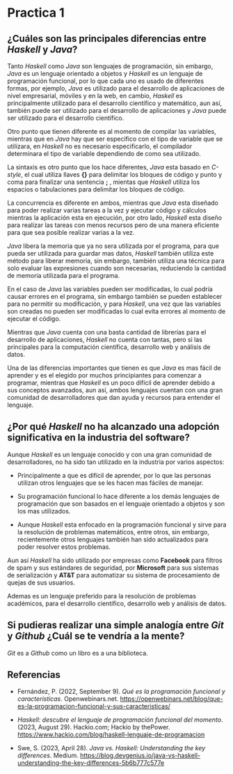 # **Practica 1**

## ¿Cuáles son las principales diferencias entre *Haskell* y *Java*?

Tanto *Haskell* como *Java* son lenguajes de programación, sin embargo, *Java* es un lenguaje orientado a objetos y *Haskell* es un lenguaje de programación funcional, por lo que cada uno es usado de diferentes formas, por ejemplo, *Java* es utilizado para el desarrollo de aplicaciones de nivel empresarial, móviles y en la web, en cambio, *Haskell* es principalmente utilizado para el desarrollo científico y matemático, aun así, también puede ser utilizado para el desarrollo de aplicaciones y *Java* puede ser utilizado para el desarrollo científico.

Otro punto que tienen diferente es al momento de compilar las variables, mientras que en *Java* hay que ser especifico con el tipo de variable que se utilizara, en *Haskell* no es necesario especificarlo, el compilador determinara el tipo de variable dependiendo de como sea utilizado.

La sintaxis es otro punto que los hace diferentes, *Java* esta basado en *C-style*, el cual utiliza llaves **{}** para delimitar los bloques de código y punto y coma para finalizar una sentencia **;** , mientas que *Haskell* utiliza los espacios o tabulaciones para delimitar los bloques de código.

La concurrencia es diferente en ambos, mientras que *Java* esta diseñado para poder realizar varias tareas a la vez y ejecutar código y cálculos mientras la aplicación esta en ejecución, por otro lado, *Haskell* esta diseño para realizar las tareas con menos recursos pero de una manera eficiente para que sea posible realizar varias a la vez.

*Java* libera la memoria que ya no sera utilizada por el programa, para que pueda ser utilizada para guardar mas datos, *Haskell* también utiliza este método para liberar memoria, sin embargo, también utiliza una técnica para solo evaluar las expresiones cuando son necesarias, reduciendo la cantidad de memoria utilizada para el programa.

En el caso de *Java* las variables pueden ser modificadas, lo cual podría causar errores en el programa, sin embargo también se pueden establecer para no permitir su modificación, y para *Haskell*, una vez que las variables son creadas no pueden ser modificadas lo cual evita errores al momento de ejecutar el código.

Mientras que *Java* cuenta con una basta cantidad de librerías para el desarrollo de aplicaciones, *Haskell* no cuenta con tantas, pero si las principales para la computación científica, desarrollo web y análisis de datos.

Una de las diferencias importantes que tienen es que *Java* es mas fácil de aprender y es el elegido por muchos principiantes para comenzar a programar, mientras que *Haskell* es un poco difícil de aprender debido a sus conceptos avanzados, aun así, ambos lenguajes cuentan con una gran comunidad de desarrolladores que dan ayuda y recursos para entender el lenguaje.

## ¿Por qué *Haskell* no ha alcanzado una adopción significativa en la industria del software?

Aunque *Haskell* es un lenguaje conocido y con una gran comunidad de desarrolladores, no ha sido tan utilizado en la industria por varios aspectos:

* Principalmente a que es difícil de aprender, por lo que las personas utilizan otros lenguajes que se les hacen mas fáciles de manejar.

* Su programación funcional lo hace diferente a los demás lenguajes de programación que son basados en el lenguaje orientado a objetos y son los mas utilizados.

* Aunque *Haskell* esta enfocado en la programación funcional y sirve para la resolución de problemas matemáticos, entre otros, sin embargo, recientemente otros lenguajes también han sido actualizados para poder resolver estos problemas.

Aun así *Haskell* ha sido utilizado por empresas como **Facebook** para filtros de spam y sus estándares de seguridad, por **Microsoft** para sus sistemas de serialización y **AT&T** para automatizar su sistema de procesamiento de quejas de sus usuarios.

Ademas es un lenguaje preferido para la resolución de problemas académicos, para el desarrollo científico, desarrollo web y análisis de datos.

## Si pudieras realizar una simple analogía entre *Git* y *Github* ¿Cuál se te vendría a la mente?

*Git* es a *Github* como un libro es a una biblioteca.

## Referencias

* Fernández, P. (2022, September 9). *Qué es la programación funcional y características*. Openwebinars.net. https://openwebinars.net/blog/que-es-la-programacion-funcional-y-sus-caracteristicas/

* *Haskell: descubre el lenguaje de programación funcional del momento*. (2023, August 29). Hackio.com; Hackio by thePower. https://www.hackio.com/blog/haskell-lenguaje-de-programacion

* Swe, S. (2023, April 28). *Java vs. Haskell: Understanding the key differences*. Medium. https://blog.devgenius.io/java-vs-haskell-understanding-the-key-differences-5b6b777c577e
